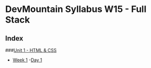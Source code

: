 # DevMountain Syllabus W15 - Full Stack

## Index
###[Unit 1 - HTML & CSS](#unit1)
- [Week 1](#week1)
  -[Day 1](#day11)
